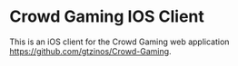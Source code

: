 # Crowd Gaming IOS Client

This is an iOS client for the Crowd Gaming web application https://github.com/gtzinos/Crowd-Gaming.
